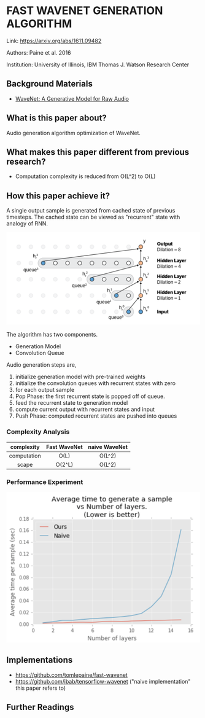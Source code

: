 # FAST WAVENET GENERATION ALGORITHM

Link: https://arxiv.org/abs/1611.09482

Authors: Paine et al. 2016

Institution: University of Illinois, IBM Thomas J. Watson Research Center


## Background Materials

- [WaveNet: A Generative Model for Raw Audio](https://arxiv.org/abs/1609.03499)

## What is this paper about?

Audio generation algorithm optimization of WaveNet.

## What makes this paper different from previous research?

- Computation complexity is reduced from O(L^2) to O(L)

## How this paper achieve it?

A single output sample is generated from cached state of previous timesteps.
The cached state can be viewed as "recurrent" state with analogy of RNN.

![Figure3](img/FAST_WAVENET_GENERATION_ALGORITHM_Figure3.png)

The algorithm has two components.

- Generation Model
- Convolution Queue

Audio generation steps are,

1. initialize generation model with pre-trained weights
1. initialize the convolution queues with recurrent states with zero
1. for each output sample
  1. Pop Phase: the first recurrent state is popped off of queue.
  1. feed the recurrent state to generation model
  1. compute current output with recurrent states and input
  1. Push Phase: computed recurrent states are pushed into queues

### Complexity Analysis

  | complexity  | Fast WaveNet | naive WaveNet |
  |:-----------:|:------------:|:-------------:|
  | computation |  O(L)        |     O(L^2)    |
  | scape       |  O(2^L)      |     O(L^2)    |


### Performance Experiment

![FAST_WAVENET_GENERATION_ALGORITHM_Figure3](img/FAST_WAVENET_GENERATION_ALGORITHM_Figure7.png)


## Implementations

- https://github.com/tomlepaine/fast-wavenet
- https://github.com/ibab/tensorflow-wavenet ("naive implementation" this paper refers to)

## Further Readings
